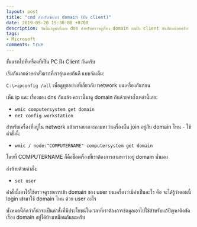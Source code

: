 ```yaml
---
layout: post
title: "cmd สำหรับจัดการ domain (ฝั่ง client)"
date: 2019-09-20 15:30:08 +0700
description: วันนี้มาดูคำสั่งบน dos สำหรับตรวจดูเรื่อง domain บนฝั่ง client กันสักหน่อยครับ
tags:
- Microsoft
comments: true
---
```

ขั้นแรกไปที่เครื่องที่เป็น PC ฝั่ง Client กันครับ

เริ่มกันเลยด้วยคำสั่งแรกที่เราคุ้นเคยกันดี แบบจัดเต็ม:

`C:\>ipconfig /all` เพื่อดูทุกอย่างที่เกี่ยวกับ network บนเครื่องกันก่อน

เห็น ip และ เรื่องของ dns กันแล้ว คราวนี้มาดู domain กันด้วยคำสั่งเหล่านี้เลย:

- `wmic computersystem get domain`
- `net config workstation`

สำหรับเครื่องที่อยู่ใน network แล้วเราอยากจะถามหาว่าเครื่องนั้น join อยู่กับ domain ไหน - ใช้คำสั่งนี้:

- `wmic / node:"COMPUTERNAME" computersystem get domain`

โดยที่ COMPUTERNAME ก็คือชื่อเครื่องที่เราต้องการถามหาว่าอยู่ domain นั่นเอง

ส่งท้ายด้วยคำสั่ง:

- `set user`

คำสั่งนี้เอาไว้ใช้ตรวจดูรายการเข้า domain ของ user บนเครื่องว่ามีค่าเป็นอะไร คือ จะได้รู้ว่าตอนนี้ login เข้ามาใช้ domain ไหน ด้วย user อะไร

ทั้งหมดนี้คิดว่าก็น่าจะเป็นคำสั่งที่มีประโยชน์ในเวลาที่เราต้องการข้อมูลเอาไปใช้สำหรับแก้ปัญหาติดขัดเรื่อง domain อยู่ได้บ้างเหมือนกันนะครับ
